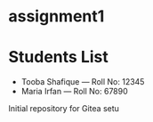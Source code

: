 # assignment1
# Students List

- Tooba Shafique — Roll No: 12345  
- Maria Irfan — Roll No: 67890  

Initial repository for Gitea setu